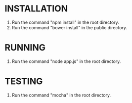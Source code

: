 # INSTALLATION

1. Run the command "npm install" in the root directory.
2. Run the command "bower install" in the public directory.  

# RUNNING

1. Run the command "node app.js" in the root directory.

# TESTING

1. Run the command "mocha" in the root directory.
